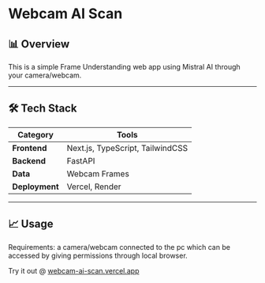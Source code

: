 
# Webcam AI Scan


## 📊 Overview  

This is a simple Frame Understanding web app using Mistral AI through your camera/webcam.

---

## 🛠️ Tech Stack  
| **Category**       | **Tools**                                                                 |
|---------------------|--------------------------------------------------------------------------|
| **Frontend**        | Next.js, TypeScript, TailwindCSS                                          |
| **Backend**         | FastAPI                                                                   |
| **Data**            | Webcam Frames                                                            |
| **Deployment**      | Vercel, Render                                                          |

---

## 📈 Usage

 Requirements: a camera/webcam connected to the pc which can be accessed by giving permissions through local browser.

 Try it out @ [webcam-ai-scan.vercel.app](https://webcam-ai-scan.vercel.app) 

